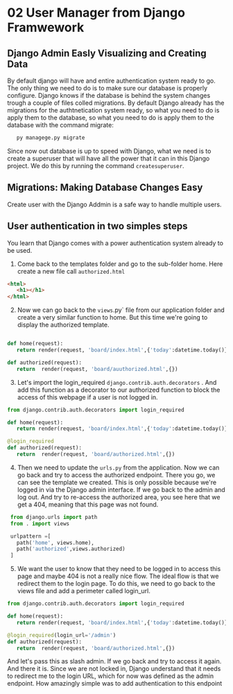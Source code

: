 
# 02 User Manager from Django Framwework

## Django Admin Easly Visualizing and Creating Data
By default django will have and entire authentication system ready to go. The only thing we need to do is to make sure our database is properly configure. Django knows if the database is behind the system changes trough a couple of files colled migrations. By default Django already has the migrations for the authtnetication system ready, so what you need to do is apply them to the database, so what you need to do is apply them to the database with the command migrate:
```bash
   py managege.py migrate
```

Since now out database is up to speed with Django, what we need is to create a superuser that will have all the power that it can in this Django project. We do this by running the command `createsuperuser`.

## Migrations: Making Database Changes Easy
Create user with the Django Addmin is a safe way to handle multiple users.


## User authentication in two simples steps
You learn that Django comes with a power authentication system already to be used. 

1. Come back to the templates folder and go to the sub-folder home. Here create a new file call `authorized.html`
```html
<html>
   <h1></h1>
</html>
```
2. Now we can go back to the `views`.py` file from our application folder and create a very similar function to home. But this time we're going to display the authorized template.
```py

def home(request):
   return render(request, 'board/index.html',{'today':datetime.today()})

def authorized(request):
   return  render(request, 'board/auuthorized.html',{})
```
3.  Let's import the login_required `django.contrib.auth.decorators` . And add this function as a decorator to our authorized function to block the access of this webpage if a user is not logged in. 
```py
from django.contrib.auth.decorators import login_required

def home(request):
   return render(request, 'board/index.html',{'today':datetime.today()})

@login_required
def authorized(request):
   return  render(request, 'board/authorized.html',{})
```

4. Then we need to update the `urls.py` from the application. Now we can go back and try to access the authorized endpoint. There you go, we can see the template we created. This is only possible because we're logged in via the Django admin interface. If we go back to the admin and log out. And try to re-access the authorized area, you see here that we get a 404, meaning that this page was not found. 
```py
 from django.urls import path
 from . import views

 urlpattern =[
   path('home', views.home),
   path('authorized',views.authorized)
 ]
```

5. We want the user to know that they need to be logged in to access this page and maybe 404 is not a really nice flow.  The ideal flow is that we redirect them to the login page. To do this, we need to go back to the views file and add a perimeter called login_url. 
```py
from django.contrib.auth.decorators import login_required

def home(request):
   return render(request, 'board/index.html',{'today':datetime.today()})

@login_required(login_url='/admin')
def authorized(request):
   return  render(request, 'board/authorized.html',{})
```
And let's pass this as slash admin. If we go back and try to access it again. And there it is. Since we are not locked in, Django understand that it needs to redirect me to the login URL, which for now was defined as the admin endpoint. How amazingly simple was to add authentication to this endpoint